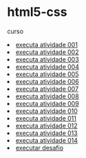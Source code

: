 # html5-css
 curso

<li><a href="https://samirasantos2008.github.io/html5-css/Exercicios/exe001">executa atividade 001</a></li>
<li><a href="https://samirasantos2008.github.io/html5-css/Exercicios/exe002">executa atividade 002</a></li>
<li><a href="https://samirasantos2008.github.io/html5-css/Exercicios/exe003">executa atividade 003</a></li>
<li><a href="https://samirasantos2008.github.io/html5-css/Exercicios/exe004">executa atividade 004</a></li>
<li><a href="https://samirasantos2008.github.io/html5-css/Exercicios/exe005">executa atividade 005</a></li>
<li><a href="https://samirasantos2008.github.io/html5-css/Exercicios/exe006">executa atividade 006</a></li>
<li><a href="https://samirasantos2008.github.io/html5-css/Exercicios/exe007">executa atividade 007</a></li>
<li><a href="https://samirasantos2008.github.io/html5-css/Exercicios/exe008">executa atividade 008</a></li>
<li><a href="https://samirasantos2008.github.io/html5-css/Exercicios/exe009">executa atividade 009</a></li>
<li><a href="https://samirasantos2008.github.io/html5-css/Exercicios/exe010">executa atividade 010</a></li>
<li><a href="https://samirasantos2008.github.io/html5-css/Exercicios/exe011">executa atividade 011</a></li>
<li><a href="https://samirasantos2008.github.io/html5-css/Exercicios/exe012">executa atividade 012</a></li>
<li><a href="https://samirasantos2008.github.io/html5-css/Exercicios/exe013">executa atividade 013</a></li>
<li><a href="https://samirasantos2008.github.io/html5-css/Exercicios/exe014">executa atividade 014</a></li>
<li><a href="https://samirasantos2008.github.io/html5-css/Exercicios/Desafio">executar desafio</a></li>
